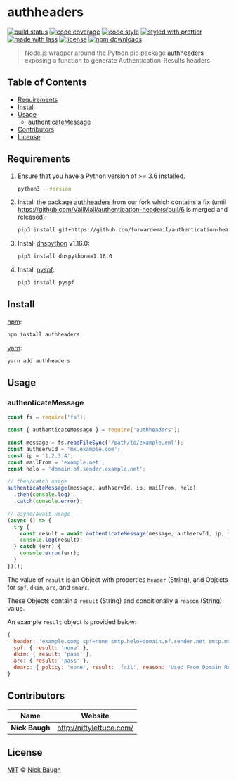 # authheaders

[![build status](https://img.shields.io/travis/com/forwardemail/authheaders.svg)](https://travis-ci.com/forwardemail/authheaders)
[![code coverage](https://img.shields.io/codecov/c/github/forwardemail/authheaders.svg)](https://codecov.io/gh/forwardemail/authheaders)
[![code style](https://img.shields.io/badge/code_style-XO-5ed9c7.svg)](https://github.com/sindresorhus/xo)
[![styled with prettier](https://img.shields.io/badge/styled_with-prettier-ff69b4.svg)](https://github.com/prettier/prettier)
[![made with lass](https://img.shields.io/badge/made_with-lass-95CC28.svg)](https://lass.js.org)
[![license](https://img.shields.io/github/license/forwardemail/authheaders.svg)](LICENSE)
[![npm downloads](https://img.shields.io/npm/dt/authheaders.svg)](https://npm.im/authheaders)

> Node.js wrapper around the Python pip package [authheaders][] exposing a function to generate Authentication-Results headers


## Table of Contents

* [Requirements](#requirements)
* [Install](#install)
* [Usage](#usage)
  * [authenticateMessage](#authenticatemessage)
* [Contributors](#contributors)
* [License](#license)


## Requirements

1. Ensure that you have a Python version of >= 3.6 installed.

   ```sh
   python3 --version
   ```

2. Install the package [authheaders][] from our fork which contains a fix (until <https://github.com/ValiMail/authentication-headers/pull/6> is merged and released):

   ```sh
   pip3 install git+https://github.com/forwardemail/authentication-headers.git
   ```

3. Install [dnspython](https://github.com/rthalley/dnspython) v1.16.0:

   ```sh
   pip3 install dnspython==1.16.0
   ```

4. Install [pyspf](https://pypi.org/project/pyspf/):

   ```sh
   pip3 install pyspf
   ```


## Install

[npm][]:

```sh
npm install authheaders
```

[yarn][]:

```sh
yarn add authheaders
```


## Usage

### authenticateMessage

```js
const fs = require('fs');

const { authenticateMessage } = require('authheaders');

const message = fs.readFileSync('/path/to/example.eml');
const authservId = 'mx.example.com';
const ip = '1.2.3.4';
const mailFrom = 'example.net';
const helo = 'domain.of.sender.example.net';

// then/catch usage
authenticateMessage(message, authservId, ip, mailFrom, helo)
  .then(console.log)
  .catch(console.error);

// async/await usage
(async () => {
  try {
    const result = await authenticateMessage(message, authservId, ip, mailFrom, helo);
    console.log(result);
  } catch (err) {
    console.error(err);
  }
})();
```

The value of `result` is an Object with properties `header` (String), and Objects for `spf`, `dkim`, `arc`, and `dmarc`.

These Objects contain a `result` (String) and conditionally a `reason` (String) value.

An example `result` object is provided below:

```js
{
  header: 'example.com; spf=none smtp.helo=domain.of.sender.net smtp.mailfrom=test.com; dkim=pass header.d=forwardemail.net; arc=pass; dmarc=fail (Used From Domain Record) header.from=gmail.com policy.dmarc=none',
  spf: { result: 'none' },
  dkim: { result: 'pass' },
  arc: { result: 'pass' },
  dmarc: { policy: 'none', result: 'fail', reason: 'Used From Domain Record' }
}
```


## Contributors

| Name           | Website                    |
| -------------- | -------------------------- |
| **Nick Baugh** | <http://niftylettuce.com/> |


## License

[MIT](LICENSE) © [Nick Baugh](http://niftylettuce.com/)


## 

[npm]: https://www.npmjs.com/

[yarn]: https://yarnpkg.com/

[authheaders]: https://pypi.org/project/authheaders/
